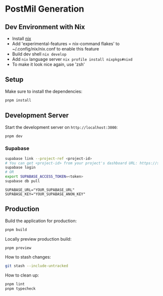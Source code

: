 # PostMil Generation

## Dev Environment with Nix

- Install [nix](https://zero-to-nix.com/concepts/nix-installer/)
- Add 'experimental-features = nix-command flakes' to ~/.config/nix/nix.conf to enable this feature
- Build dev shell `nix develop`
- Add `nix` language server `nix profile install nixpkgs#nixd`
- To make it look nice again, use 'zsh'

## Setup

Make sure to install the dependencies:

```bash
pnpm install
```

## Development Server

Start the development server on `http://localhost:3000`:

```bash
pnpm dev
```

### Supabase

```sh
supabase link --project-ref <project-id>
# You can get <project-id> from your project's dashboard URL: https://supabase.com/dashboard/project/<project-id>
supabase login
# OR 
export SUPABASE_ACCESS_TOKEN=<token>
supabase db pull
```

```.env
SUPABASE_URL="YOUR_SUPABASE_URL"
SUPABASE_KEY="YOUR_SUPABASE_ANON_KEY"
```

## Production

Build the application for production:

```bash
pnpm build
```

Locally preview production build:

```bash
pnpm preview
```

How to stash changes:

```bash
git stash --include-untracked
```

How to clean up:

```bash
pnpm lint
pnpm typecheck
```
